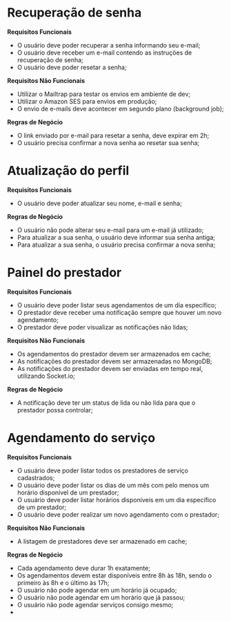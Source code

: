 # Recuperação de senha

**Requisitos Funcionais**

- O usuário deve poder recuperar a senha informando seu e-mail;
- O usuário deve receber um e-mail contendo as instruções de recuperação de senha;
- O usuário deve poder resetar a senha;

**Requisitos Não Funcionais**

- Utilizar o Mailtrap para testar os envios em ambiente de dev;
- Utilizar o Amazon SES para envios em produção;
- O envio de e-mails deve acontecer em segundo plano (background job);

**Regras de Negócio**

- O link enviado por e-mail para resetar a senha, deve expirar em 2h;
- O usuário precisa confirmar a nova senha ao resetar sua senha;

# Atualização do perfil

**Requisitos Funcionais**

- O usuário deve poder atualizar seu nome, e-mail e senha;

**Regras de Negócio**

- O usuário não pode alterar seu e-mail para um e-mail já utilizado;
- Para atualizar a sua senha, o usuário deve informar sua senha antiga;
- Para atualizar a sua senha, o usuário precisa confirmar a nova senha;

# Painel do prestador

**Requisitos Funcionais**

- O usuário deve poder listar seus agendamentos de um dia específico;
- O prestador deve receber uma notificação sempre que houver um novo agendamento;
- O prestador deve poder visualizar as notificações não lidas;

**Requisitos Não Funcionais**

- Os agendamentos do prestador devem ser armazenados em cache;
- As notificações do prestador devem ser armazenadas no MongoDB;
- As notificações do prestador devem ser enviadas em tempo real, utilizando Socket.io;

**Regras de Negócio**

- A notificação deve ter um status de lida ou não lida para que o prestador possa controlar;

# Agendamento do serviço

**Requisitos Funcionais**

- O usuário deve poder listar todos os prestadores de serviço cadastrados;
- O usuário deve poder listar os dias de um mês com pelo menos um horário disponível de um prestador;
- O usuário deve poder listar horários disponíveis em um dia específico de um prestador;
- O usuário deve poder realizar um novo agendamento com o prestador;

**Requisitos Não Funcionais**

- A listagem de prestadores deve ser armazenado em cache;

**Regras de Negócio**

- Cada agendamento deve durar 1h exatamente;
- Os agendamentos devem estar disponíveis entre 8h às 18h, sendo o primeiro às 8h e o último às 17h;
- O usuário não pode agendar em um horário já ocupado;
- O usuário não pode agendar em um horário que já passou;
- O usuário não pode agendar serviços consigo mesmo;
-
